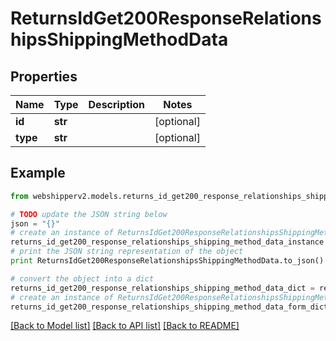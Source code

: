 # ReturnsIdGet200ResponseRelationshipsShippingMethodData


## Properties
Name | Type | Description | Notes
------------ | ------------- | ------------- | -------------
**id** | **str** |  | [optional] 
**type** | **str** |  | [optional] 

## Example

```python
from webshipperv2.models.returns_id_get200_response_relationships_shipping_method_data import ReturnsIdGet200ResponseRelationshipsShippingMethodData

# TODO update the JSON string below
json = "{}"
# create an instance of ReturnsIdGet200ResponseRelationshipsShippingMethodData from a JSON string
returns_id_get200_response_relationships_shipping_method_data_instance = ReturnsIdGet200ResponseRelationshipsShippingMethodData.from_json(json)
# print the JSON string representation of the object
print ReturnsIdGet200ResponseRelationshipsShippingMethodData.to_json()

# convert the object into a dict
returns_id_get200_response_relationships_shipping_method_data_dict = returns_id_get200_response_relationships_shipping_method_data_instance.to_dict()
# create an instance of ReturnsIdGet200ResponseRelationshipsShippingMethodData from a dict
returns_id_get200_response_relationships_shipping_method_data_form_dict = returns_id_get200_response_relationships_shipping_method_data.from_dict(returns_id_get200_response_relationships_shipping_method_data_dict)
```
[[Back to Model list]](../README.md#documentation-for-models) [[Back to API list]](../README.md#documentation-for-api-endpoints) [[Back to README]](../README.md)


